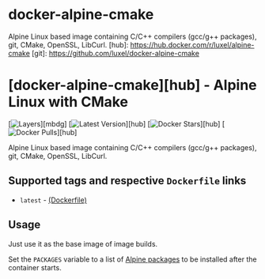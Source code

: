 # docker-alpine-cmake

Alpine Linux based image containing C/C++ compilers (gcc/g++ packages), git, CMake, OpenSSL, LibCurl.
[hub]: https://hub.docker.com/r/luxel/alpine-cmake
[git]: https://github.com/luxel/docker-alpine-cmake

# [docker-alpine-cmake][hub] - Alpine Linux with CMake

[![Layers](https://images.microbadger.com/badges/image/luxel/alpine-cmake.svg)][mbdg]
[![Latest Version](https://images.microbadger.com/badges/version/luxel/alpine-cmake.svg)][hub]
[![Docker Stars](https://img.shields.io/docker/stars/luxel/alpine-cmake.svg)][hub]
[![Docker Pulls](https://img.shields.io/docker/pulls/luxel/alpine-cmake.svg)][hub]

Alpine Linux based image containing C/C++ compilers (gcc/g++ packages), git, CMake, OpenSSL, LibCurl.

## Supported tags and respective `Dockerfile` links

- `latest` - [(Dockerfile)](https://github.com/luxel/docker/blob/master/Dockerfile)

## Usage

Just use it as the base image of image builds.

Set the `PACKAGES` variable to a list of [Alpine packages](https://pkgs.alpinelinux.org/packages) to be installed after the container starts.

